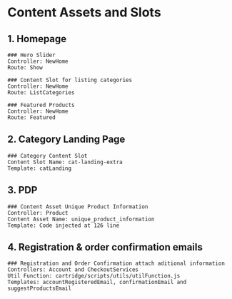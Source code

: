 # Content Assets and Slots

## 1. Homepage  

    ### Hero Slider  
    Controller: NewHome  
    Route: Show  

    ### Content Slot for listing categories  
    Controller: NewHome  
    Route: ListCategories  

    ### Featured Products  
    Controller: NewHome  
    Route: Featured  

## 2. Category Landing Page  

    ### Category Content Slot  
    Content Slot Name: cat-landing-extra  
    Template: catLanding  

## 3. PDP  

    ### Content Asset Unique Product Information  
    Controller: Product  
    Content Asset Name: unique_product_information  
    Template: Code injected at 126 line  

## 4. Registration & order confirmation emails  

    ### Registration and Order Confirmation attach aditional information  
    Controllers: Account and CheckoutServices  
    Util Function: cartridge/scripts/utils/utilFunction.js  
    Templates: accountRegisteredEmail, confirmationEmail and suggestProductsEmail  
